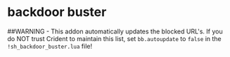 # backdoor buster
##WARNING - This addon automatically updates the blocked URL's.
If you do NOT trust Crident to maintain this list, set `bb.autoupdate` to `false` in the `!sh_backdoor_buster.lua` file!